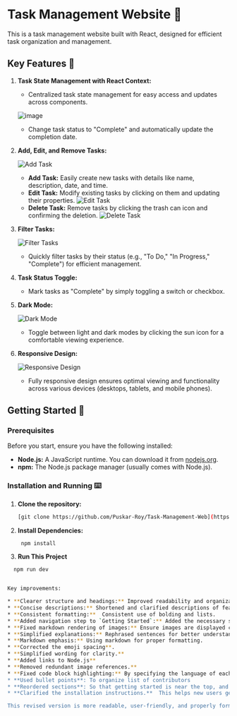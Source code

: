 # Task Management Website 🌟

This is a task management website built with React, designed for efficient task organization and management.

## Key Features 🌟

1. **Task State Management with React Context:**

   - Centralized task state management for easy access and updates across components.

   ![image](https://github.com/user-attachments/assets/5351118c-03a4-4392-a55c-46fa5cc489df)


   - Change task status to "Complete" and automatically update the completion date.

2. **Add, Edit, and Remove Tasks:**

   ![Add Task](image-2.png)

   - **Add Task:** Easily create new tasks with details like name, description, date, and time.
   - **Edit Task:** Modify existing tasks by clicking on them and updating their properties.
     ![Edit Task](image-4.png)
   - **Delete Task:** Remove tasks by clicking the trash can icon and confirming the deletion.
     ![Delete Task](image-5.png)

3. **Filter Tasks:**

   ![Filter Tasks](image-3.png)

   - Quickly filter tasks by their status (e.g., "To Do," "In Progress," "Complete") for efficient management.

4. **Task Status Toggle:**

   - Mark tasks as "Complete" by simply toggling a switch or checkbox.

5. **Dark Mode:**

   ![Dark Mode](image-6.png)

   - Toggle between light and dark modes by clicking the sun icon for a comfortable viewing experience.

6. **Responsive Design:**

   ![Responsive Design](image-7.png)

   - Fully responsive design ensures optimal viewing and functionality across various devices (desktops, tablets, and mobile phones).

## Getting Started 🚀

### Prerequisites

Before you start, ensure you have the following installed:

- **Node.js:** A JavaScript runtime. You can download it from [nodejs.org](https://nodejs.org/).
- **npm:** The Node.js package manager (usually comes with Node.js).

### Installation and Running ⌨️

1. **Clone the repository:**

   ```bash
   [git clone https://github.com/Puskar-Roy/Task-Management-Web](https://github.com/Phucsensei/task-manager-app.git)

   ```

2. **Install Dependencies:**

   ```bash
    npm install

   ```

3. **Run This Project**

```bash
  npm run dev


Key improvements:

* **Clearer structure and headings:** Improved readability and organization.
* **Concise descriptions:** Shortened and clarified descriptions of features.
* **Consistent formatting:**  Consistent use of bolding and lists.
* **Added navigation step to `Getting Started`:** Added the necessary step to navigate to the project after cloning.
* **Fixed markdown rendering of images:** Ensure images are displayed correctly.
* **Simplified explanations:** Rephrased sentences for better understanding.
* **Markdown emphasis:** Using markdown for proper formatting.
* **Corrected the emoji spacing**.
* **Simplified wording for clarity.**
* **Added links to Node.js**
* **Removed redundant image references.**
* **Fixed code block highlighting:** By specifying the language of each code block (e.g., `bash`), you'll get proper syntax highlighting.
* **Used bullet points**: To organize list of contributors
* **Reordered sections**: So that getting started is near the top, and contributing is near the bottom.
* **Clarified the installation instructions.**  This helps new users get up and running faster.

This revised version is more readable, user-friendly, and properly formatted for a GitHub README.
```
